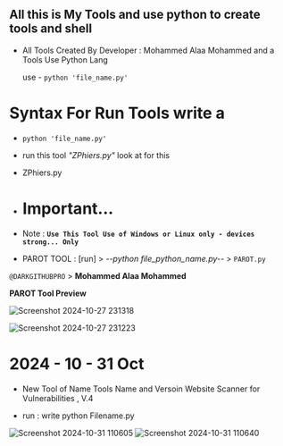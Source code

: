 ## All this is My Tools and use python to create tools and shell

- All Tools Created By Developer : Mohammed Alaa Mohammed and a Tools Use Python Lang

  use - ```python 'file_name.py'```



# Syntax For Run Tools write a 

- ```python 'file_name.py'```

* run this tool *"ZPhiers.py"* look at for this
- ZPhiers.py

- # Important...
  
-  Note : **```Use This Tool Use of Windows or Linux only - devices strong... Only```**
 

- PAROT TOOL : [run] > _--python file_python_name.py--_ > ```PAROT.py```
  
 ```@DARKGITHUBPRO``` > **Mohammed Alaa Mohammed**


 __PAROT Tool Preview__


 ![Screenshot 2024-10-27 231318](https://github.com/user-attachments/assets/eb0de50b-316e-4eb6-a576-b4ff5471b411)

![Screenshot 2024-10-27 231223](https://github.com/user-attachments/assets/ad05658b-4782-435b-af2b-cbfb9946643f)

# 2024 - 10 - 31 Oct

- New Tool of Name Tools Name and Versoin Website Scanner for Vulnerabilities , V.4

- run : write python Filename.py
  
![Screenshot 2024-10-31 110605](https://github.com/user-attachments/assets/5c422b46-8f36-421e-b7b5-c554e23539d8)
![Screenshot 2024-10-31 110640](https://github.com/user-attachments/assets/0e73e369-760f-47a8-9d0e-a40c1f759157)


